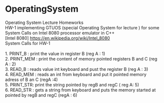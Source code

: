 # OperatingSystem
Operating System Lecture Homeworks <br />
HW-1 implementing GTUOS (special Operating System for lecture ) for some  System Calls  on Intel 8080 processor emulator in C++
<br/> [Intel 8080] https://en.wikipedia.org/wiki/Intel_8080
<br/> System Calls for HW-1 
<br/> <br/> 1. PRINT_B  : print the value in register B (reg A : 1)
<br/> 2. PRINT_MEM : print the content of memory pointed registers B and C (reg A : 2)
<br/> 3. READ_B : reads value int keyboard and pust the register B (reg A : 3)
<br/> 4. READ_MEM : reads an int from keyboard and put it pointed memory adress of B an C (regA :4)
<br/> 5. PRINT_STR: print the string pointed  by regB and regC ( reg A: 5)
<br/> 6. READ_STR : gets a string from keyboard and puts the memory started at pointed by regB and regC (regA : 6)
